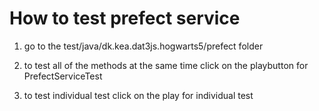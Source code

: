 # How to test prefect service

1. go to the test/java/dk.kea.dat3js.hogwarts5/prefect folder

2. to test all of the methods at the same time click on the playbutton for PrefectServiceTest

3. to test individual test click on the play for individual test
